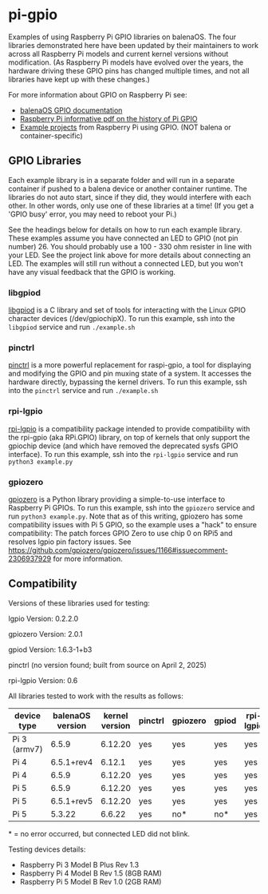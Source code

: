 # pi-gpio
Examples of using Raspberry Pi GPIO libraries on balenaOS. The four libraries demonstrated here have been updated by their maintainers to work across all Raspberry Pi models and current kernel versions without modification. (As Raspberry Pi models have evolved over the years, the hardware driving these GPIO pins has changed multiple times, and not all libraries have kept up with these changes.)

For more information about GPIO on Raspberry Pi see:

- [balenaOS GPIO documentation](https://docs.balena.io/learn/develop/hardware/gpio/#raspberry-pi)
- [Raspberry Pi informative pdf on the history of Pi GPIO](https://pip.raspberrypi.com/categories/685-whitepapers-app-notes/documents/RP-006553-WP/A-history-of-GPIO-usage-on-Raspberry-Pi-devices-and-current-best-practices.pdf)
- [Example projects](https://projects.raspberrypi.org/en/projects/physical-computing/0) from Raspberry Pi using GPIO. (NOT balena or container-specific)

## GPIO Libraries

Each example library is in a separate folder and will run in a separate container if pushed to a balena device or another container runtime. The libraries do not auto start, since if they did, they would interfere with each other. In other words, only use one of these libraries at a time! (If you get a 'GPIO busy' error, you may need to reboot your Pi.) 

See the headings below for details on how to run each example library. These examples assume you have connected an LED to GPIO (not pin number) 26. You should probably use a 100 - 330 ohm resister in line with your LED. See the project link above for more details about connecting an LED. The examples will still run without a connected LED, but you won't have any visual feedback that the GPIO is working.

### libgpiod
[libgpiod](https://libgpiod.readthedocs.io/en/latest/) is a C library and set of tools for interacting with the Linux GPIO character devices (/dev/gpiochipX). To run this example, ssh into the `libgpiod` service and run `./example.sh`

### pinctrl
[pinctrl](https://github.com/raspberrypi/utils/tree/master/pinctrl) is a more powerful replacement for raspi-gpio, a tool for displaying and modifying the GPIO and pin muxing state of a system. It accesses the hardware directly, bypassing the kernel drivers. To run this example, ssh into the `pinctrl` service and run `./example.sh`

### rpi-lgpio
[rpi-lgpio](https://rpi-lgpio.readthedocs.io/en/release-0.4/) is a compatibility package intended to provide compatibility with the rpi-gpio (aka RPi.GPIO) library, on top of kernels that only support the gpiochip device (and which have removed the deprecated sysfs GPIO interface). To run this example, ssh into the `rpi-lgpio` service and run `python3 example.py`

### gpiozero
[gpiozero](https://gpiozero.readthedocs.io/en/stable/) is a Python library providing a simple-to-use interface to Raspberry Pi GPIOs. To run this example, ssh into the `gpiozero` service and run `python3 example.py`. Note that as of this writing, gpiozero has some compatibility issues with Pi 5 GPIO, so the example uses a "hack" to ensure compatibility: The patch forces GPIO Zero to use chip 0 on RPi5 and resolves lgpio pin factory issues. See https://github.com/gpiozero/gpiozero/issues/1166#issuecomment-2306937929 for more information.

## Compatibility

Versions of these libraries used for testing:

lgpio Version: 0.2.2.0

gpiozero Version: 2.0.1

gpiod Version: 1.6.3-1+b3

pinctrl (no version found; built from source on April 2, 2025)

rpi-lgpio Version: 0.6


All libraries tested to work with the results as follows:

| device type | balenaOS version    | kernel version | pinctrl | gpiozero | gpiod | rpi-lgpio |
| ----------- |-------------------- | -------------- |---------|----------|-------|-----------|
| Pi 3 (armv7)  | 6.5.9             | 6.12.20        | yes     | yes      | yes   | yes       |
| Pi 4        | 6.5.1+rev4          | 6.12.1         | yes     | yes      | yes   | yes       |
| Pi 4        | 6.5.9               | 6.12.20        | yes     | yes      | yes   | yes       |
| Pi 5        | 6.5.9               | 6.12.20        | yes     | yes      | yes   | yes       |
| Pi 5        | 6.5.1+rev5          | 6.12.20        | yes     | yes      | yes   | yes       |
| Pi 5        | 5.3.22              | 6.6.22         | yes     | no*       | no*    | yes       |

\* = no error occurred, but connected LED did not blink.

Testing devices details:
- Raspberry Pi 3 Model B Plus Rev 1.3
- Raspberry Pi 4 Model B Rev 1.5 (8GB RAM)
- Raspberry Pi 5 Model B Rev 1.0 (2GB RAM)






